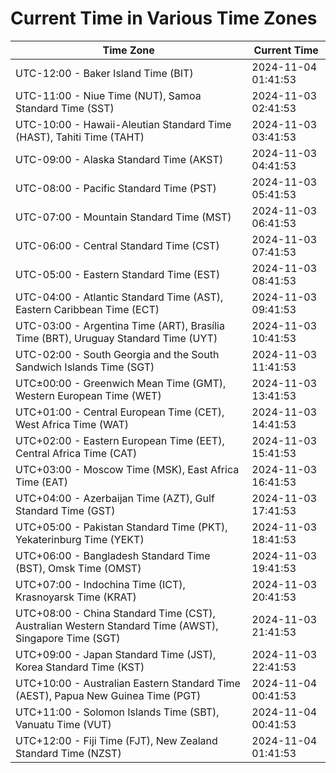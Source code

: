 # Current Time in Various Time Zones

| Time Zone | Current Time |
|-----------|--------------|
| UTC-12:00 - Baker Island Time (BIT) | 2024-11-04 01:41:53 |
| UTC-11:00 - Niue Time (NUT), Samoa Standard Time (SST) | 2024-11-03 02:41:53 |
| UTC-10:00 - Hawaii-Aleutian Standard Time (HAST), Tahiti Time (TAHT) | 2024-11-03 03:41:53 |
| UTC-09:00 - Alaska Standard Time (AKST) | 2024-11-03 04:41:53 |
| UTC-08:00 - Pacific Standard Time (PST) | 2024-11-03 05:41:53 |
| UTC-07:00 - Mountain Standard Time (MST) | 2024-11-03 06:41:53 |
| UTC-06:00 - Central Standard Time (CST) | 2024-11-03 07:41:53 |
| UTC-05:00 - Eastern Standard Time (EST) | 2024-11-03 08:41:53 |
| UTC-04:00 - Atlantic Standard Time (AST), Eastern Caribbean Time (ECT) | 2024-11-03 09:41:53 |
| UTC-03:00 - Argentina Time (ART), Brasília Time (BRT), Uruguay Standard Time (UYT) | 2024-11-03 10:41:53 |
| UTC-02:00 - South Georgia and the South Sandwich Islands Time (SGT) | 2024-11-03 11:41:53 |
| UTC±00:00 - Greenwich Mean Time (GMT), Western European Time (WET) | 2024-11-03 13:41:53 |
| UTC+01:00 - Central European Time (CET), West Africa Time (WAT) | 2024-11-03 14:41:53 |
| UTC+02:00 - Eastern European Time (EET), Central Africa Time (CAT) | 2024-11-03 15:41:53 |
| UTC+03:00 - Moscow Time (MSK), East Africa Time (EAT) | 2024-11-03 16:41:53 |
| UTC+04:00 - Azerbaijan Time (AZT), Gulf Standard Time (GST) | 2024-11-03 17:41:53 |
| UTC+05:00 - Pakistan Standard Time (PKT), Yekaterinburg Time (YEKT) | 2024-11-03 18:41:53 |
| UTC+06:00 - Bangladesh Standard Time (BST), Omsk Time (OMST) | 2024-11-03 19:41:53 |
| UTC+07:00 - Indochina Time (ICT), Krasnoyarsk Time (KRAT) | 2024-11-03 20:41:53 |
| UTC+08:00 - China Standard Time (CST), Australian Western Standard Time (AWST), Singapore Time (SGT) | 2024-11-03 21:41:53 |
| UTC+09:00 - Japan Standard Time (JST), Korea Standard Time (KST) | 2024-11-03 22:41:53 |
| UTC+10:00 - Australian Eastern Standard Time (AEST), Papua New Guinea Time (PGT) | 2024-11-04 00:41:53 |
| UTC+11:00 - Solomon Islands Time (SBT), Vanuatu Time (VUT) | 2024-11-04 00:41:53 |
| UTC+12:00 - Fiji Time (FJT), New Zealand Standard Time (NZST) | 2024-11-04 01:41:53 |

